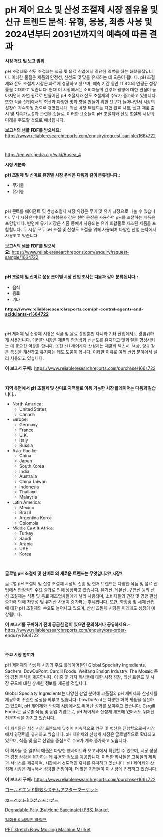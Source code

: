 <p><h1>pH 제어 요소 및 산성 조절제 시장 점유율 및 신규 트렌드 분석: 유형, 응용, 최종 사용 및 2024년부터 2031년까지의 예측에 따른 결과</h1></p><p><strong>시장 개요 및 보고 범위</strong></p>
<p><p>pH 조절제와 산도 조절제는 식품 및 음료 산업에서 중요한 역할을 하는 화학물질입니다. 이러한 물질은 제품의 안정성, 신선도 및 맛을 유지하는 데 도움이 됩니다. pH 조절제와 산도 조절제 시장은 빠르게 성장하고 있으며, 예측 기간 동안 11.8%의 연평균 성장률을 기대하고 있습니다. 현재 이 시장에서는 소비자들의 건강과 웰빙에 대한 관심이 높아지면서 자연 원료로 만들어진 pH 조절제와 산도 조절제의 수요가 증가하고 있습니다. 또한 식품 산업에서의 혁신과 다양한 맛과 향을 만들기 위한 요구가 늘어나면서 시장의 성장이 가속화될 것으로 전망됩니다. 최신 시장 트렌드는 자연 원료 사용, 신규 제품 출시 및 지속가능성과 관련된 것들로, 이러한 요소들이 pH 조절제와 산도 조절제 시장의 미래를 주도할 것으로 예상됩니다.</p></p>
<p><strong>보고서의 샘플 PDF를 받으세요:</strong> <a href="https://www.reliableresearchreports.com/enquiry/request-sample/1664722">https://www.reliableresearchreports.com/enquiry/request-sample/1664722</a></p>
<p>&nbsp;</p>
<p><a href="https://en.wikipedia.org/wiki/Hosea_4">https://en.wikipedia.org/wiki/Hosea_4</a></p>
<p><strong>시장 세분화</strong></p>
<p><strong>pH 조절제 및 산미료 유형별 시장 분석은 다음과 같이 분류됩니다.:</strong></p>
<p><ul><li>무기물</li><li>유기농</li></ul></p>
<p>&nbsp;</p>
<p><p>pH 콘트롤 에이전트 및 산성조절제 시장 유형은 무기 및 유기 시장으로 나눌 수 있습니다. 무기 시장은 미네랄 및 화합물과 같은 천연 물질을 사용하여 pH를 조절하는 제품을 포함합니다. 반면에 유기 시장은 식품 등에서 사용되는 유기 화합물로 제조된 제품을 포함합니다. 두 시장 모두 pH 조절 및 산성도 조절을 위해 사용되며 다양한 산업 분야에서 사용되고 있습니다.</p></p>
<p><strong>보고서의 샘플 PDF를 받으세요:</strong>&nbsp;<a href="https://www.reliableresearchreports.com/enquiry/request-sample/1664722">https://www.reliableresearchreports.com/enquiry/request-sample/1664722</a></p>
<p>&nbsp;</p>
<p><strong> pH 조절제 및 산미료 응용 분야별 시장 산업 조사는 다음과 같이 분류됩니다.:</strong></p>
<p><ul><li>음식</li><li>음료</li><li>기타</li></ul></p>
<p><strong><a href="https://www.reliableresearchreports.com/ph-control-agents-and-acidulants-r1664722">https://www.reliableresearchreports.com/ph-control-agents-and-acidulants-r1664722</a></strong></p>
<p>&nbsp;</p>
<p><p>pH 제어제 및 산성제 시장은 식품 및 음료 산업뿐만 아니라 기타 산업에서도 광범위하게 사용됩니다. 이러한 시장은 제품의 안정성과 신선도를 유지하고 맛과 질을 향상시키는 데 중요한 역할을 합니다. 또한 pH 제어제와 산성제는 제품의 텍스처, 색상, 향과 같은 특성을 개선하고 유지하는 데도 도움이 됩니다. 이러한 이유로 여러 산업 분야에서 널리 사용되고 있습니다.</p></p>
<p><strong>이 보고서 구매:</strong>&nbsp; <a href="https://www.reliableresearchreports.com/purchase/1664722">https://www.reliableresearchreports.com/purchase/1664722</a></p>
<p>&nbsp;</p>
<p><strong>지역 측면에서 pH 조절제 및 산미료 지역별로 이용 가능한 시장 플레이어는 다음과 같습니다.:</strong></p>
<p><ul>
    <li>
        North America:
        <ul>
            <li>United States</li>
            <li>Canada</li>
        </ul>
    </li>
    <li>
        Europe:
        <ul>
            <li>Germany</li>
            <li>France</li>
            <li>U.K.</li>
            <li>Italy</li>
            <li>Russia</li>
        </ul>
    </li>
    <li>
        Asia-Pacific:
        <ul>
            <li>China</li>
            <li>Japan</li>
            <li>South Korea</li>
            <li>India</li>
            <li>Australia</li>
            <li>China Taiwan</li>
            <li>Indonesia</li>
            <li>Thailand</li>
            <li>Malaysia</li>
        </ul>
    </li>
    <li>
        Latin America:
        <ul>
            <li>Mexico</li>
            <li>Brazil</li>
            <li>Argentina Korea</li>
            <li>Colombia</li>
        </ul>
    </li>
    <li>
        Middle East & Africa:
        <ul>
            <li>Turkey</li>
            <li>Saudi</li>
            <li>Arabia</li>
            <li>UAE</li>
            <li>Korea</li>
        </ul>
    </li>
    </ul></p>
<p>&nbsp;</p>
<p><strong>글로벌 pH 조절제 및 산미료 의 새로운 트렌드는 무엇입니까? 시장?</strong></p>
<p><p>글로벌 pH 조절제 및 산성 조절제 시장의 신흥 및 현재 트렌드는 다양한 식품 및 음료 산업에서 안정적인 수요 증가로 인해 성장하고 있습니다. 유기산, 레몬산, 구연산 등의 산성 조절제는 식품 및 음료 제조업체들에게 널리 사용되며, 소비자들의 건강 및 영양 관심 증가에 의해 자연성 및 유기산 사용이 증가하는 추세입니다. 또한, 화장품 및 세제 산업에 대한 pH 조절제의 수요도 늘어나고 있으며, 산성 조절제 시장은 미래에도 성장이 예상됩니다.</p></p>
<p><strong>이 보고서를 구매하기 전에 궁금한 점이 있으면 문의하거나 공유하세요.</strong>- <a href="https://www.reliableresearchreports.com/enquiry/pre-order-enquiry/1664722">https://www.reliableresearchreports.com/enquiry/pre-order-enquiry/1664722</a></p>
<p>&nbsp;</p>
<p><strong>주요 시장 참여자</strong></p>
<p><p>pH 제어제와 산성제 시장의 주요 플레이어들인 Global Specialty Ingredients, Sachem, DowDuPont, Cargill Foods, Weifang Ensign Industry, The Mosaic 등의 경쟁 분석을 제공합니다. 이 중 몇 가지 회사들에 대한 시장 성장, 최신 트렌드 및 시장 규모에 대한 상세한 정보를 제공할 것입니다.</p><p>Global Specialty Ingredients는 다양한 산업 분야에 고품질의 pH 제어제와 산성제를 제공하며 꾸준한 성장을 이루고 있습니다. DowDuPont는 다양한 화학 제품을 생산하고 있으며, pH 제어제와 산성제 시장에서도 뛰어난 성과를 보여주고 있습니다. Cargill Foods는 글로벌 식품 및 농업 기업으로, pH 제어제와 산성제 제조에 있어서도 뛰어난 전문지식을 가지고 있습니다.</p><p>이 회사들은 최신 시장 트렌드에 맞추어 지속적으로 연구 및 혁신을 진행함으로써 시장에서 경쟁력을 유지하고 있습니다. pH 제어제와 산성제 시장은 글로벌적으로 확대되고 있으며, 식품 및 음료 산업을 중심으로 수요가 계속 증가하고 있습니다.</p><p>이 회사들 중 일부의 매출은 다양한 웹사이트와 보고서에서 확인할 수 있으며, 시장 성장과 경쟁 상황을 평가하는 데 유용한 정보를 제공합니다. 이러한 회사들은 고품질의 제품과 서비스를 제공하며, 시장에서 선도적인 위치를 유지하고 있습니다. pH 제어제와 산성제 시장은 계속해서 성장할 전망이며, 더 많은 기업들이 이 시장에 진입하고 있습니다.</p></p>
<p><strong>이 보고서 구매:</strong>&nbsp;&nbsp;<a href="https://www.reliableresearchreports.com/purchase/1664722">https://www.reliableresearchreports.com/purchase/1664722</a></p>
<p><p><a href="https://github.com/LenoraKris2023/Market-Research-Report-List-1/blob/main/3985651138318.md">コールドエンド排気システムアフターマーケット</a></p><p><a href="https://github.com/JoanaNitzsche/Market-Research-Report-List-1/blob/main/8846026138319.md">カーペット&ラグシャンプー</a></p><p><a href="https://github.com/MyrtisWest1/Market-Research-Report-List-1/blob/main/degradable-poly-butylene-succinate-pbs-market.md">Degradable Poly (Butylene Succinate) (PBS) Market</a></p><p><a href="https://github.com/FelipeGrrady654556/Market-Research-Report-List-2/blob/main/1823596144364.md">일회용 미세혈관 클램프</a></p><p><a href="https://issuu.com/reportprime-2/docs/pet-stretch-blow-molding-machine-market-size-2030.">PET Stretch Blow Molding Machine Market</a></p></p>